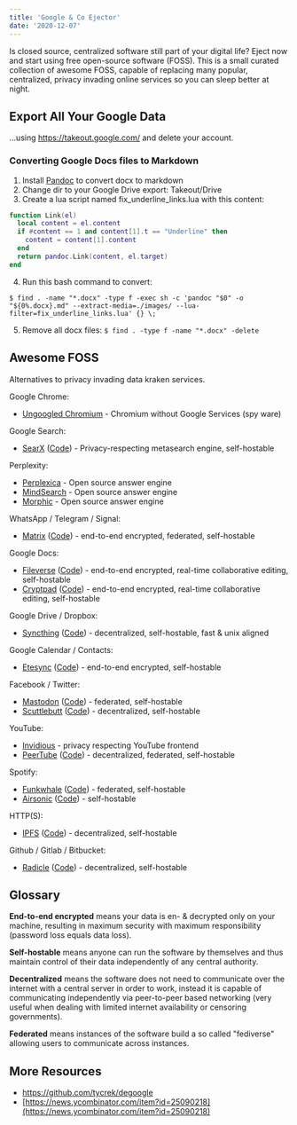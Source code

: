 ```yaml
---
title: 'Google & Co Ejector'
date: '2020-12-07'
---
```

Is closed source, centralized software still part of your digital life? Eject now and start using free open-source software (FOSS). This is a small curated collection of awesome FOSS, capable of replacing many popular, centralized, privacy invading online services so you can sleep better at night.

## Export All Your Google Data

...using <https://takeout.google.com/> and delete your account.

### Converting Google Docs files to Markdown

1. Install [Pandoc](https://pandoc.org/installing.html) to convert docx to markdown
2. Change dir to your Google Drive export: Takeout/Drive
3. Create a lua script named fix_underline_links.lua with this content:

```lua
function Link(el)
  local content = el.content
  if #content == 1 and content[1].t == "Underline" then
    content = content[1].content
  end
  return pandoc.Link(content, el.target)
end
```

4. Run this bash command to convert:

`$ find . -name "*.docx" -type f -exec sh -c 'pandoc "$0" -o "${0%.docx}.md" --extract-media=./images/ --lua-filter=fix_underline_links.lua' {} \;`

5. Remove all docx files: `$ find . -type f -name "*.docx" -delete`

## Awesome FOSS

Alternatives to privacy invading data kraken services.

Google Chrome:

- [Ungoogled Chromium](https://github.com/ungoogled-software/ungoogled-chromium) - Chromium without Google Services (spy ware)

Google Search:

- [SearX](https://searx.si/) ([Code](https://github.com/searx/searx)) - Privacy-respecting metasearch engine, self-hostable

Perplexity:

- [Perplexica](https://github.com/ItzCrazyKns/Perplexica) - Open source answer engine
- [MindSearch](https://github.com/InternLM/MindSearch) - Open source answer engine
- [Morphic](https://github.com/miurla/morphic) - Open source answer engine

WhatsApp / Telegram / Signal:

- [Matrix](https://matrix.org/) ([Code](https://github.com/matrix-org/synapse)) - end-to-end encrypted, federated, self-hostable

Google Docs:

- [Fileverse](https://docs.fileverse.io/) ([Code](https://github.com/fileverse/fileverse-ddoc)) - end-to-end encrypted, real-time collaborative editing, self-hostable
- [Cryptpad](https://cryptpad.fr/) ([Code](https://github.com/xwiki-labs/cryptpad)) - end-to-end encrypted, real-time collaborative editing, self-hostable

Google Drive / Dropbox:

- [Syncthing](https://syncthing.net/) ([Code](https://github.com/syncthing/syncthing)) - decentralized, self-hostable, fast & unix aligned

Google Calendar / Contacts:

- [Etesync](https://www.etesync.com/) ([Code](https://github.com/etesync/server)) - end-to-end encrypted, self-hostable

Facebook / Twitter:

- [Mastodon](https://joinmastodon.org/) ([Code](https://github.com/tootsuite/mastodon)) - federated, self-hostable
- [Scuttlebutt](https://scuttlebutt.nz/) ([Code](https://github.com/ssbc/ssb-server)) - decentralized, self-hostable

YouTube:

- [Invidious](https://invidious.io/) - privacy respecting YouTube frontend
- [PeerTube](https://joinpeertube.org/) ([Code](https://github.com/Chocobozzz/PeerTube)) - decentralized, federated, self-hostable

Spotify:

- [Funkwhale](https://funkwhale.audio/) ([Code](https://dev.funkwhale.audio/funkwhale/funkwhale)) - federated, self-hostable
- [Airsonic](https://airsonic.github.io/) ([Code](https://github.com/airsonic/airsonic)) - self-hostable

HTTP(S):

- [IPFS](https://ipfs.io/) ([Code](https://github.com/ipfs/go-ipfs)) - decentralized, self-hostable

Github / Gitlab / Bitbucket:

- [Radicle](https://radicle.xyz/) ([Code](https://github.com/radicle-dev/radicle-upstream)) - decentralized, self-hostable

## Glossary

**End-to-end encrypted** means your data is en- & decrypted only on your machine, resulting in maximum security with maximum responsibility (password loss equals data loss).

**Self-hostable** means anyone can run the software by themselves and thus maintain control of their data independently of any central authority.

**Decentralized** means the software does not need to communicate over the internet with a central server in order to work, instead it is capable of communicating independently via peer-to-peer based networking (very useful when dealing with limited internet availability or censoring governments).

**Federated** means instances of the software build a so called "fediverse" allowing users to communicate across instances.

## More Resources

- <https://github.com/tycrek/degoogle>
- [https://news.ycombinator.com/item?id=25090218](https://news.ycombinator.com/item?id=25090218)
